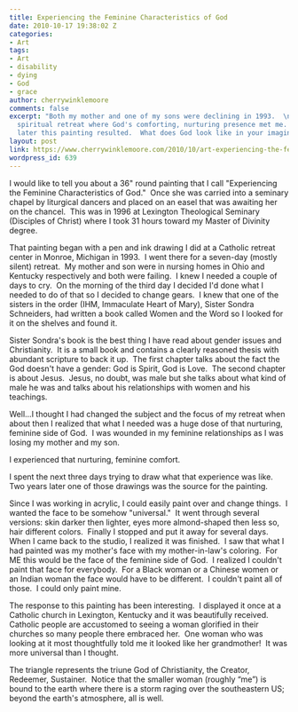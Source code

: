 ```yaml
---
title: Experiencing the Feminine Characteristics of God
date: 2010-10-17 19:38:02 Z
categories:
- Art
tags:
- Art
- disability
- dying
- God
- grace
author: cherrywinklemoore
comments: false
excerpt: "Both my mother and one of my sons were declining in 1993.  \nI went on a
  spiritual retreat where God's comforting, nurturing presence met me.  \nA few years
  later this painting resulted.  What does God look like in your imagination?"
layout: post
link: https://www.cherrywinklemoore.com/2010/10/art-experiencing-the-feminine-characteristics-of-god/
wordpress_id: 639
---
```


I would like to tell you about a 36" round painting that I call "Experiencing the Feminine Characteristics of God."  Once she was carried into a seminary chapel by liturgical dancers and placed on an easel that was awaiting her on the chancel.  This was in 1996 at Lexington Theological Seminary (Disciples of Christ) where I took 31 hours toward my Master of Divinity degree.

That painting began with a pen and ink drawing I did at a Catholic retreat center in Monroe, Michigan in 1993.  I went there for a seven-day (mostly silent) retreat.  My mother and son were in nursing homes in Ohio and Kentucky respectively and both were failing.  I knew I needed a couple of days to cry.  On the morning of the third day I decided I'd done what I needed to do of that so I decided to change gears.  I knew that one of the sisters in the order (IHM, Immaculate Heart of Mary), Sister Sondra Schneiders, had written a book called Women and the Word so I looked for it on the shelves and found it.

Sister Sondra's book is the best thing I have read about gender issues and Christianity.  It is a small book and contains a clearly reasoned thesis with abundant scripture to back it up.  The first chapter talks about the fact the God doesn't have a gender: God is Spirit, God is Love.  The second chapter is about Jesus.  Jesus, no doubt, was male but she talks about what kind of male he was and talks about his relationships with women and his teachings.

Well...I thought I had changed the subject and the focus of my retreat when about then I realized that what I needed was a huge dose of that nurturing, feminine side of God.  I was wounded in my feminine relationships as I was losing my mother and my son.

I experienced that nurturing, feminine comfort.

I spent the next three days trying to draw what that experience was like.  Two years later one of those drawings was the source for the painting.

Since I was working in acrylic, I could easily paint over and change things.  I wanted the face to be somehow "universal."  It went through several versions: skin darker then lighter, eyes more almond-shaped then less so, hair different colors.  Finally I stopped and put it away for several days.  When I came back to the studio, I realized it was finished.  I saw that what I had painted was my mother's face with my mother-in-law's coloring.  For ME this would be the face of the feminine side of God.  I realized I couldn't paint that face for everybody.  For a Black woman or a Chinese women or an Indian woman the face would have to be different.  I couldn't paint all of those.  I could only paint mine.

The response to this painting has been interesting.  I displayed it once at a Catholic church in Lexington, Kentucky and it was beautifully received.  Catholic people are accustomed to seeing a woman glorified in their churches so many people there embraced her.  One woman who was looking at it most thoughtfully told me it looked like her grandmother!  It was more universal than I thought.

The triangle represents the triune God of Christianity, the Creator, Redeemer, Sustainer.  Notice that the smaller woman (roughly “me”) is bound to the earth where there is a storm raging over the southeastern US; beyond the earth's atmosphere, all is well.

